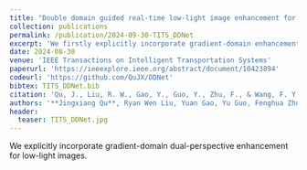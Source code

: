 ```yaml
---
title: "Double domain guided real-time low-light image enhancement for ultra-high-definition transportation surveillance"
collection: publications
permalink: /publication/2024-09-30-TITS_DDNet
excerpt: 'We firstly explicitly incorporate gradient-domain enhancement for low-ligh images'
date: 2024-08-30
venue: 'IEEE Transactions on Intelligent Transportation Systems'
paperurl: 'https://ieeexplore.ieee.org/abstract/document/10423894'
codeurl: 'https://github.com/QuJX/DDNet'
bibtex: TITS_DDNet.bib
citation: 'Qu, J., Liu, R. W., Gao, Y., Guo, Y., Zhu, F., & Wang, F. Y. (2024). Double domain guided real-time low-light image enhancement for ultra-high-definition transportation surveillance. IEEE Transactions on Intelligent Transportation Systems, 25(8), 9550-9562.'
authors: '**Jingxiang Qu**, Ryan Wen Liu, Yuan Gao, Yu Guo, Fenghua Zhu, Fei-Yue Wang'
header:
  teaser: TITS_DDNet.jpg
---
```

We explicitly incorporate gradient-domain dual-perspective enhancement for low-light images.
